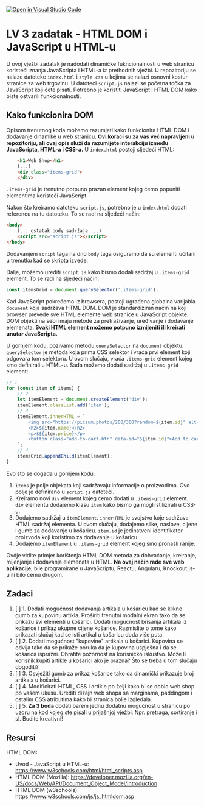 [![Open in Visual Studio Code](https://classroom.github.com/assets/open-in-vscode-718a45dd9cf7e7f842a935f5ebbe5719a5e09af4491e668f4dbf3b35d5cca122.svg)](https://classroom.github.com/online_ide?assignment_repo_id=15012567&assignment_repo_type=AssignmentRepo)
# LV 3 zadatak - HTML DOM i JavaScript u HTML-u

U ovoj vježbi zadatak je nadodati dinamičke fukncionalnosti u web stranicu koristeći znanja JavaScripta i HTML-a iz prethodnih vježbi. U repozitoriju se nalaze datoteke `index.html` i `style.css` u kojima se nalazi osnovni kostur stranice za web trgovinu. U datoteci `script.js` nalazi se početna točka za JavaScript koji ćete pisati. Potrebno je koristiti JavaScript i HTML DOM kako biste ostvarili funkcionalnosti.

## Kako funkcionira DOM

Opisom trenutnog koda možemo razumjeti kako funkcionira HTML DOM i dodavanje dinamike u web stranicu. **Ovi koraci su za vas već napravljeni u repozitoriju, ali ovaj opis služi da razumijete interakciju između JavaScripta, HTML-a i CSS-a.** U `index.html` postoji sljedeći HTML:

```html
    <h1>Web Shop</h1>
    (...)
    <div class="items-grid">
    </div>
```

`.items-grid` je trenutno potpuno prazan element kojeg ćemo popuniti elementima koristeći JavaScript.

Nakon što kreiramo datoteku `script.js`, potrebno je u `index.html` dodati referencu na tu datoteku. To se radi na sljedeći način:

```html
<body>
    (... ostatak body sadržaja ...)
    <script src="script.js"></script>
</body>
```

Dodavanjem `script` taga na dno `body` taga osiguramo da su elementi učitani u trenutku kad se skripta izvede.

Dalje, možemo urediti `script.js` kako bismo dodali sadržaj u `.items-grid` element. To se radi na sljedeći način:

```javascript
const itemsGrid = document.querySelector('.items-grid');
```

Kad JavaScript pokrećemo iz browsera, postoji ugrađena globalna varijabla `document` koja sadržava HTML DOM. DOM je standardiziran način na koji browser prevede sve HTML elemente web stranice u JavaScript objekte. DOM objekti na sebi imaju metode za pretraživanje, uređivanje i dodavanje elemenata. **Svaki HTML element možemo potpuno izmijeniti ili kreirati unutar JavaScripta.**

U gornjem kodu, pozivamo metodu `querySelector` na `document` objektu. `querySelector` je metoda koja prima CSS selektor i vraća prvi element koji odgovara tom selektoru. U ovom slučaju, vraća `.items-grid` element kojeg smo definirali u HTML-u. Sada možemo dodati sadržaj u `.items-grid` element:

```javascript
// 1
for (const item of items) {
    // 2
    let itemElement = document.createElement('div');
    itemElement.classList.add('item');
    // 3
    itemElement.innerHTML = `
        <img src="https://picsum.photos/200/300?random=${item.id}" alt="${item.name}">
        <h2>${item.name}</h2>
        <p>$${item.price}</p>
        <button class="add-to-cart-btn" data-id="${item.id}">Add to cart</button>
    `;
    // 4
    itemsGrid.appendChild(itemElement);
}
```

Evo što se događa u gornjem kodu:

1. `items` je polje objekata koji sadržavaju informacije o proizvodima. Ovo polje je definirano u `script.js` datoteci.
2. Kreiramo novi `div` element kojeg ćemo dodati u `.items-grid` element. `div` elementu dodajemo klasu `item` kako bismo ga mogli stilizirati u CSS-u.
3. Dodajemo sadržaj u `itemElement`. `innerHTML` je svojstvo koje sadržava HTML sadržaj elementa. U ovom slučaju, dodajemo slike, naslove, cijene i gumb za dodavanje u košaricu. `item.id` je jedinstveni identifikator proizvoda koji koristimo za dodavanje u košaricu.
4. Dodajemo `itemElement` u `.items-grid` element kojeg smo pronašli ranije.

Ovdje vidite primjer korištenja HTML DOM metoda za dohvaćanje, kreiranje, mijenjanje i dodavanja elemenata u HTML. **Na ovaj način rade sve web aplikacije**, bile programirane u JavaScriptu, Reactu, Angularu, Knockout.js-u ili bilo čemu drugom.

## Zadaci

1. [ ] 1. Dodati mogućnost dodavanja artikala u košaricu kad se klikne gumb za kupovinu artikla. Proširiti trenutni modalni ekran tako da se prikažu svi elementi u košarici. Dodati mogućnost brisanja artikala iz košarice i prikaz ukupne cijene košarice. Razmislite o tome kako prikazati slučaj kad se isti artikal u košaricu doda više puta.
2. [ ] 2. Dodati mogućnost "kupovine" artikala u košarici. Kupovina se odvija tako da se prikaže poruka da je kupovina uspješna i da se košarica isprazni. Obratite pozornost na korisničko iskustvo. Može li korisnik kupiti artikle u košarici ako je prazna? Što se treba u tom slučaju dogoditi?
3. [ ] 3. Osvježiti gumb za prikaz košarice tako da dinamički prikazuje broj artikala u košarici.
4. [ ] 4. Modificirati HTML, CSS i artikle po želji kako bi se dobio web shop po vašem ukusu. Urediti dizajn web shopa sa marginama, paddingom i ostalim CSS atributima kako bi stranica bolje izgledala.
5. [ ] 5. **Za 3 boda** dodati barem jednu dodatnu mogućnost u stranicu po uzoru na kod kojeg ste pisali u prijašnjoj vježbi. Npr. pretraga, sortiranje i sl. Budite kreativni!

## Resursi

HTML DOM:

- Uvod - JavaScript u HTML-u: https://www.w3schools.com/html/html_scripts.asp
- HTML DOM (Mozilla): https://developer.mozilla.org/en-US/docs/Web/API/Document_Object_Model/Introduction
- HTML DOM (w3schools): https://www.w3schools.com/js/js_htmldom.asp
